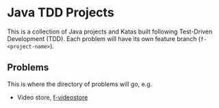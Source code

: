 # Java TDD Projects

This is a collection of Java projects and Katas built following Test-Driven Development (TDD).
Each problem will have its own feature branch (`f-<project-name>`).

## Problems

This is where the directory of problems will go, e.g.

- Video store, [f-videostore](https://github.com/lewiscj97/java-tdd-projects/tree/f-videostore)
